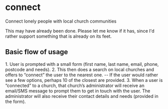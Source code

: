 # connect
Connect lonely people with local church communities

This may have already been done. Please let me know if it has, since I'd rather support something that is already on its feet.

<h2>Basic flow of usage</h2>
1. User is prompted with a small form (first name, last name, email, phone, postcode and needs).
2. This then does a search on local churches and offers to “connect” the user to the nearest one.
-- If the user would rather see a few options, perhaps 10 of the closest are provided.
3. When a user is “connected” to a church, that church’s administrator will receive an email/SMS message to prompt them to get in touch with the user. The administrator will also receive their contact details and needs (provided in the form).

